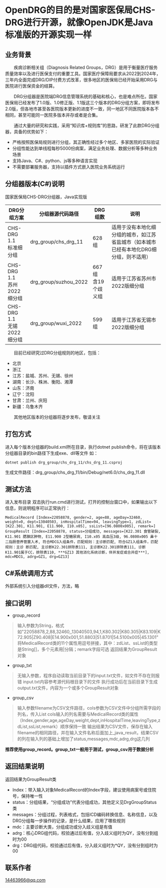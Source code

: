 # OpenDRG的目的是对国家医保局CHS-DRG进行开源，就像OpenJDK是Java标准版的开源实现一样

## 业务背景

&emsp;&emsp;疾病诊断相关组（Diagnosis Related Groups，DRG）是用于衡量医疗服务质量效率以及进行医保支付的重要工具。国家医疗保障局要求从2022到2024年，三年内全面完成DRG/DIP付费方式改革，很多地区的医保局已经开始采用DRG与医院进行医保资金的结算。

&emsp;&emsp;DRG分组器是医院端DRG信息管理系统的基础和核心，也是难点所在。国家医保局已经发布了1.0版、1.0修正版、1.1版这三个版本的DRG分组方案，即将发布2.0版，但各地市甚至各医院版本更新的进度不一致，同一地区不同医院版本各不相同，甚至可能同一医院多版本并存或者是合集。

&emsp;&emsp;通过大量的研究和实践，采用“知识库+规则库”的思路，研发了此款DRG分组器，具备的优势如下：
* 严格按照医保局规则进行分组，其正确性经过多个地区、多家医院的实际验证
* 分组性能达到单线程每秒5000份病案，满足业务处理、数据分析等多种业务场景
* 支持Java、C#、python、js等多种语言实现
* 不需要部署服务器，支持以插件方式嵌入医院业务系统运行

## 分组器版本(C#)说明
国家医保局CHS-DRG分组器，Java实现版

|DRG分组方案|分组器源代码路径|DRG组数|说明|
|-|-|-|-|
|CHS-DRG 1.1<br>标准细分组|drg_group/chs_drg_11|628组| 适用于没有本地化细分组的城市，如江苏省盐城市（如本城市已经有本地化DRG细分组，则不适用）|
|CHS-DRG 1.1<br>苏州2022细分组|drg_group/suzhou_2022|667组<br>含19个歧义组| 适用于江苏省苏州市2022版细分组|
|CHS-DRG 1.1<br>无锡2022细分组|drg_group/wuxi_2022|599组| 适用于江苏省无锡市2022版细分组|

&emsp;&emsp;目前已经研究过DRG分组规则的地区，包括：
* 北京
* 浙江
* 江苏：盐城、苏州、无锡、徐州
* 湖南：长沙、株洲、衡阳、湘潭
* 山东：济南
* 辽宁：沈阳
* 甘肃：兰州、庆阳
* 新疆：乌鲁木齐

&emsp;&emsp;其他地区版本的分组器将逐步发布，敬请关注

## 打包方式

进入每个版本分组器的build.xml所在目录，执行dotnet publish命令，将在该版本分组器目录的bin路径下生成exe、dll等文件
如：
```console
dotnet publish drg_group/chs_drg_11/chs_drg_11.csproj
```
生成文件路径：drg_group/chs_drg_11/bin/Debug/net6.0/chs_drg_11.dll

## 测试方法
进入发布目录
双击执行run.cmd进行测试，打开的控制台窗口中，如果输出以下信息，则说明程序可以正常执行：
```
MedicalRecord [Index=22058878, gender=2, age=88, ageDay=32460, weight=0, dept=13040503, inHospitalTime=94, leavingType=1, zdList=[K22.301, K11.901, E11.900, I10.x05], ssList=[96.0800x005], remark=]
GroupResult [Index=22058878, status=分组成功, messages=[K22.301 食管破裂, K11.901 腮腺区肿物, E11.900 2型糖尿病, I10.x05 高血压3级, 96.0800x005 鼻十二指肠营养管置入术, 符合MDCG入组条件，匹配规则：主诊断匹配, 符合GZ1入组条件，匹配规则：主诊 断匹配, 主诊断K22.301排除表111, 主诊断K22.301排除表111, 诊断K11.901属于CC，排除表110, ***GZ13 其他消化系统诊断，伴并发症或合并症***], mdc=MDCG, adrg=GZ1, drg=GZ13]
```

## C#系统调用方式
外部系统引入分组器dll文件，方法，略

## 接口说明
* group_record
> 输入参数为String，格式如"22058878,2,88,32460,,13040503,94,1,K80.302|K80.305|K83.109|K72.905|Z90.408|E14.900x001,51.8803|51.8701|54.5100x005|45.1301"
将MedicalRecord类的11个属性用逗号拼接，其中：zdList、ssList的类型是String[]，多个元素用|分隔；remark字段可选
返回结果为GroupResult对象
* group_txt
> 无输入参数，程序自动读取当前目录下的input.txt文件，如文件不存在则报错
input.txt内容参考源代码根目录下的文件
执行成功后在当前目录下生成output.txt文件，内容为一个或多个GroupResult对象
* group_csv
> 输入参数filename为CSV文件路径，cols参数为CSV文件中分组所需字段的列名，传入List
cols输入的列名需要与MedicalRecord类的属性（Index,gender,age,ageDay,weight,dept,inHospitalTime,leavingType,zdList,ssList,remark）顺序保持一致
输出结果为CSV文件，保存在输入filename的相同路径，并在输入文件名称后面加上_java_result，结果CSV的列在输入列的基础上增加了status,messages,mdc,adrg,drg这几列

**推荐使用group_record。group_txt一般用于测试，group_csv用于数据分析**
## 返回结果说明
返回结果为GroupResult类
* Index：带入输入对象MedicalRecord的Index字段，建议使用病案号或住院号，保持唯一性
* status：分组结果，“分组成功”代表分组成功，其他定义见DrgGroupStatus类
* messages：分组过程，列表格式，包括ICD编码转换信息、名称信息，以及DRG分组每一步操作的记录，是什么结果，应用了哪些规则
* mdc：主要诊断大类，分组成功或分入歧义组是有值
* adrg：核心DRG组代码，校验通过后有值，分入歧义组时为QY，没有分到组时为00
* drg：DRG组代码，校验通过后有值，分入歧义组时为*QY，没有分到组时为00

## 联系作者
14463966@qq.com